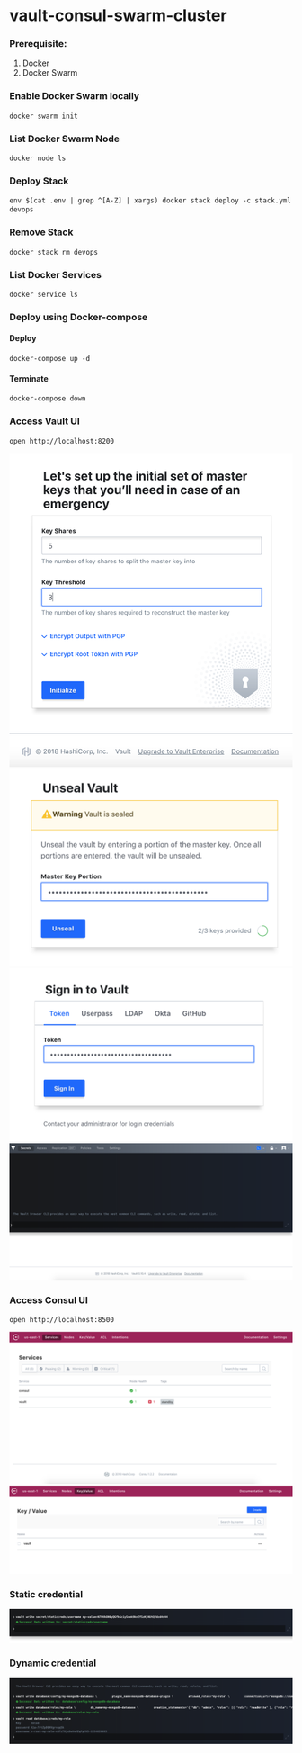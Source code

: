 # vault-consul-swarm-cluster

### Prerequisite:
1. Docker
2. Docker Swarm

### Enable Docker Swarm locally
```
docker swarm init
```

### List Docker Swarm Node
```
docker node ls
```

### Deploy Stack
```
env $(cat .env | grep ^[A-Z] | xargs) docker stack deploy -c stack.yml devops
```

### Remove Stack
```
docker stack rm devops
```

### List Docker Services
```
docker service ls
```

### Deploy using Docker-compose
#### Deploy
```
docker-compose up -d
```

#### Terminate
```
docker-compose down
```


### Access Vault UI
```
open http://localhost:8200
```

![](images/init.png)
![](images/unseal.png)
![](images/login.png)
![](images/vaultcli.png)

### Access Consul UI
```
open http://localhost:8500
```
![](images/consul.png)
![](images/consulkv.png)


### Static credential
![](images/staticcred.png)

### Dynamic credential
![](images/dynamiccred.png)